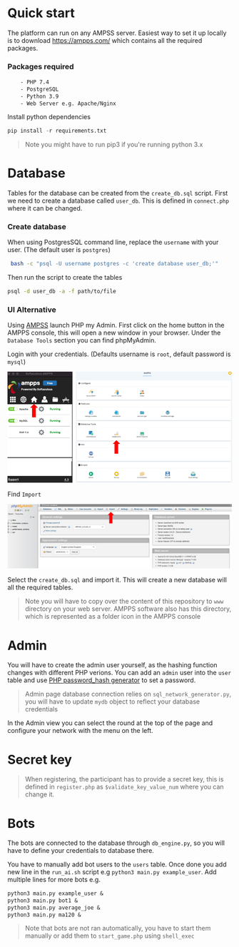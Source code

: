 # Quick start

The platform can run on any AMPSS server. Easiest way to set it up locally is to download https://ampps.com/ which contains all the required packages. 

### Packages required
````
    - PHP 7.4
    - PostgreSQL
    - Python 3.9
    - Web Server e.g. Apache/Nginx
````

Install python dependencies 

```python
pip install -r requirements.txt
```

> Note you might have  to run pip3 if you're running python 3.x

# Database

Tables for the database can be created from the `create_db.sql` script. First we need to create a database called `user_db`. This is defined in `connect.php` where it can be changed.

### Create database
When using PostgresSQL command line, replace the `username` with your user. (The default user is `postgres`)

```bash
 bash -c "psql -U username postgres -c 'create database user_db;'"
```

Then run the script to create the tables

```bash
psql -d user_db -a -f path/to/file
```

### UI Alternative

Using [AMPSS](https://ampps.com/) launch PHP my Admin. First click on the home button in the AMPPS console, this will open a new window in your browser. Under the `Database Tools` section you can find phpMyAdmin.

Login with your credentials. (Defaults username is `root`, default password is `mysql`)

![img.png](img.png)

Find `Import`

![img_1.png](img_1.png)

Select the `create_db.sql` and import it. This will create a new database will all the required tables. 

> Note you will have to copy over the content of this repository to `www` directory on your web server. AMPPS software also has this directory, which is represented as a folder icon in the AMPPS console

# Admin

You will have  to create the admin user yourself, as the hashing function changes with different PHP verions. You can add an `admin` user into the `user` table and use [PHP password_hash generator](https://phppasswordhash.com/) to set a password. 

>  Admin page database connection relies on `sql_network_generator.py`, you will have to update `mydb` object to reflect your database credentials

In the Admin view you can select the round at the top of the page and configure your network with the menu on the left. 

# Secret key

> When registering, the participant has to provide a secret key, this is defined in `register.php` as `$validate_key_value_num` where you can change it. 

# Bots

The bots are connected to the database through `db_engine.py`, so you will have to define your credentials to database there. 

You have to manually add bot users to the `users` table. Once done you add new line in the `run_ai.sh` script e.g ``python3 main.py example_user``. 
Add multiple lines for more bots e.g.

```
python3 main.py example_user &
python3 main.py bot1 &
python3 main.py average_joe &
python3 main.py ma120 &
```

> Note that bots are not ran automatically, you have to start them manually or add them to `start_game.php` using `shell_exec`


